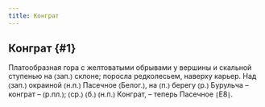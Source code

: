 ```yaml
---
title: Конграт
---
```

## Конграт {#1}

Платообразная гора с желтоватыми обрывами у вершины и скальной ступенью на ⦅зап.⦆ склоне; поросла редколесьем, наверху карьер. Над ⦅зап.⦆ окраиной ⦅н.п.⦆ Пасечное ⦅Белог.⦆, на ⦅п.⦆ берегу ⦅р.⦆ Бурульча – конграт – ⦅р.пл.⦆; ⦅ср.⦆ ⦅б.⦆ ⦅н.п.⦆ Конграт, – теперь Пасечное ⦃Е8⦄.
